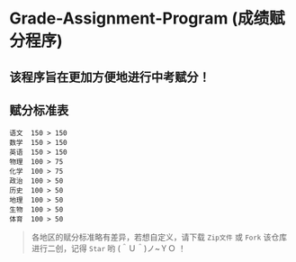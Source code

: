 # Grade-Assignment-Program (成绩赋分程序)

## 该程序旨在更加方便地进行中考赋分！

## 赋分标准表
```
语文  150 > 150
数学  150 > 150
英语  150 > 150
物理  100 > 75
化学  100 > 75
政治  100 > 50
历史  100 > 50
地理  100 > 50
生物  100 > 50
体育  100 > 50
```

> 各地区的赋分标准略有差异，若想自定义，请下载 `Zip文件` 或 `Fork` 该仓库进行二创，记得 `Star` 哟 (＾Ｕ＾)ノ~ＹＯ ！

``` C++

```
